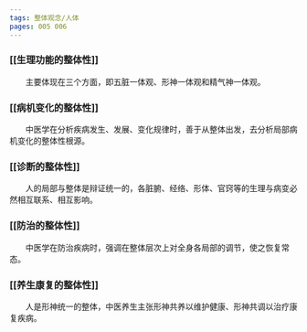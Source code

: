 ```yaml
---
tags: 整体观念/人体
pages: 005 006
---
```

### [[生理功能的整体性]]
&emsp;&emsp;主要体现在三个方面，即五脏一体观、形神一体观和精气神一体观。

### [[病机变化的整体性]]
&emsp;&emsp;中医学在分析疾病发生、发展、变化规律时，善于从整体出发，去分析局部病机变化的整体性根源。

### [[诊断的整体性]]
&emsp;&emsp;人的局部与整体是辩证统一的，各脏腑、经络、形体、官窍等的生理与病变必然相互联系、相互影响。

### [[防治的整体性]]
&emsp;&emsp;中医学在防治疾病时，强调在整体层次上对全身各局部的调节，使之恢复常态。

### [[养生康复的整体性]]
&emsp;&emsp;人是形神统一的整体，中医养生主张形神共养以维护健康、形神共调以治疗康复疾病。

